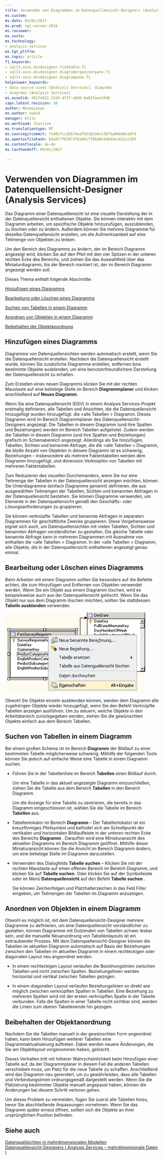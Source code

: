 ```yaml
---
title: Verwenden von Diagrammen im Datenquellensicht-Designers (Analysis Services) | Microsoft Docs
ms.custom: 
ms.date: 03/01/2017
ms.prod: sql-server-2016
ms.reviewer: 
ms.suite: 
ms.technology:
- analysis-services
ms.tgt_pltfrm: 
ms.topic: article
f1_keywords:
- sql13.asvs.dsvdesigner.findtable.f1
- sql13.asvs.dsvdesigner.diagramorganizerpane.f1
- sql13.asvs.dsvdesigner.diagrampane.f1
helpviewer_keywords:
- data source views [Analysis Services], diagrams
- diagrams [Analysis Services]
ms.assetid: 491fdd22-2326-4f27-a0dd-0a02faae3fd8
caps.latest.revision: 36
author: Minewiskan
ms.author: owend
manager: kfile
ms.workload: Inactive
ms.translationtype: MT
ms.sourcegitcommit: f3481fcc2bb74eaf93182e6cc58f5a06666e10f4
ms.openlocfilehash: b3e877f63972f6a891f788a65196d2ec621cc203
ms.contentlocale: de-de
ms.lasthandoff: 09/01/2017

---
```

# <a name="work-with-diagrams-in-data-source-view-designer-analysis-services"></a>Verwenden von Diagrammen im Datenquellensicht-Designer (Analysis Services)
  Das Diagramm einer Datenquellensicht ist eine visuelle Darstellung der in der Datenquellensicht enthaltenen Objekte. Sie können interaktiv mit dem Diagramm arbeiten, um spezifische Objekte hinzuzufügen, auszublenden, zu löschen oder zu ändern. Außerdem können Sie mehrere Diagramme für dieselbe Datenquellensicht erstellen, um die Aufmerksamkeit auf eine Teilmenge von Objekten zu lenken.  
  
 Um den Bereich des Diagramms zu ändern, der im Bereich Diagramm angezeigt wird, klicken Sie auf den Pfeil mit den vier Spitzen in der unteren rechten Ecke des Bereichs, und ziehen Sie das Auswahlfeld über das Miniaturdiagramm, bis der Bereich markiert ist, der im Bereich Diagramm angezeigt werden soll.  
  
 Dieses Thema enthält folgende Abschnitte:  
  
 [Hinzufügen eines Diagramms](#bkmk_add)  
  
 [Bearbeitung oder Löschen eines Diagramms](#bkmk_edit)  
  
 [Suchen von Tabellen in einem Diagramm](#bkmk_findtables)  
  
 [Anordnen von Objekten in einem Diagramm](#bkmk_arrangeobjects)  
  
 [Beibehalten der Objektanordnung](#bkmk_preserve)  
  
##  <a name="bkmk_add"></a> Hinzufügen eines Diagramms  
 Diagramme von Datenquellensichten werden automatisch erstellt, wenn Sie die Datenquellensicht erstellen. Nachdem die Datenquellensicht erstellt wurde, können Sie zusätzliche Diagramme erstellen, entfernen bzw. bestimmte Objekte ausblenden, um eine benutzerfreundlichere Darstellung der Datenquellensicht zu erhalten.  
  
 Zum Erstellen eines neuen Diagramms klicken Sie mit der rechten Maustaste auf eine beliebige Stelle im Bereich **Diagrammplaner** und klicken anschließend auf **Neues Diagramm**.  
  
 Wenn Sie eine Datenquellensicht (DSV) in einem Analysis Services-Projekt erstmalig definieren, alle Tabellen und Ansichten, die die Datenquellensicht hinzugefügt wurden hinzugefügt. die \<alle Tabellen > Diagramm. Dieses Diagramm wird im Bereich Diagrammplaner des Datenquellensicht-Designers angezeigt. Die Tabellen in diesem Diagramm (und ihre Spalten und Beziehungen) werden im Bereich Tabellen aufgelistet. Zudem werden die Tabellen in diesem Diagramm (und ihre Spalten und Beziehungen) grafisch im Schemabereich angezeigt. Allerdings als Sie hinzufügen, Tabellen, Sichten und benannte Abfrage, die die \<alle Tabellen > Diagramm, die bloße Anzahl von Objekten in diesem Diagramm ist es schwierig, Beziehungen – insbesondere als mehrere Faktentabellen werden dem Diagramm hinzugefügt, und dimension Verknüpfen von Tabellen mit mehreren Faktentabellen.  
  
 Zum Reduzieren des visuellen Durcheinanders, wenn Sie nur eine Teilmenge der Tabellen in der Datenquellensicht anzeigen möchten, können Sie Unterdiagramme (einfach Diagramme genannt) definieren, die aus ausgewählten Teilmengen der Tabellen, Sichten und benannten Abfragen in der Datenquellensicht bestehen. Sie können Diagramme verwenden, um Elemente in der Datenquellensicht gemäß den Geschäfts- oder Lösungsanforderungen zu gruppieren.  
  
 Sie können verknüpfte Tabellen und benannte Abfragen in separaten Diagrammen für geschäftliche Zwecke gruppieren. Diese Vorgehensweise eignet sich auch, um Datenquellensichten mit vielen Tabellen, Sichten und benannten Abfragen verständlicher zu gestalten. Die gleiche Tabelle oder benannte Abfrage kann in mehreren Diagrammen mit Ausnahme von enthalten die \<alle Tabellen > Diagramm. In der \<alle Tabellen > Diagramm, alle Objekte, die in der Datenquellensicht enthaltenen angezeigt genau einmal.  
  
##  <a name="bkmk_edit"></a> Bearbeitung oder Löschen eines Diagramms  
 Beim Arbeiten mit einem Diagramm sollten Sie besonders auf die Befehle achten, die zum Hinzufügen und Entfernen von Objekten verwendet werden. Wenn Sie ein Objekt aus einem Diagramm löschen, wird es beispielsweise auch aus der Datenquellensicht gelöscht. Wenn Sie das Objekt nur aus dem Diagramm löschen möchten, sollten Sie stattdessen **Tabelle ausblenden** verwenden.  
  
 ![Screenshot des Diagrammarbeitsbereichs, Kontextmenü](../../analysis-services/multidimensional-models/media/ssas-olapdsv-diagram.gif "Screenshot des Diagrammarbeitsbereichs, Kontextmenü")  
  
 Obwohl Sie Objekte einzeln ausblenden können, werden dem Diagramm alle zugehörigen Objekte wieder hinzugefügt, wenn Sie den Befehl Verknüpfte Tabellen anzeigen ausführen. Um zu steuern, welche Objekte in den Arbeitsbereich zurückgegeben werden, ziehen Sie die gewünschten Objekte einfach aus dem Bereich Tabellen.  
  
##  <a name="bkmk_findtables"></a> Suchen von Tabellen in einem Diagramm  
 Bei einem großen Schema ist im Bereich **Diagramm** der Bildlauf zu einer bestimmten Tabelle möglicherweise schwierig. Mithilfe der folgenden Tools können Sie jedoch auf einfache Weise eine Tabelle in einem Diagramm suchen.  
  
-   Führen Sie in der Tabellenliste im Bereich **Tabellen** einen Bildlauf durch.  
  
     Um eine Tabelle in das aktuell angezeigte Diagramm einzuschließen, ziehen Sie die Tabelle aus dem Bereich **Tabellen** in den Bereich Diagramm.  
  
     Um die Anzeige für eine Tabelle zu zentrieren, die bereits in das Diagramm eingeschlossen ist, wählen Sie die Tabelle im Bereich **Tabellen** aus.  
  
-   Tabellenlokator im Bereich **Diagramm** – Der Tabellenlokator ist ein kreuzförmiges Pfeilsymbol und befindet sich am Schnittpunkt der vertikalen und horizontalen Bildlaufleiste in der unteren rechten Ecke des Bereichs **Diagramm** . Daraufhin wird eine Miniaturansicht des aktuellen Diagramms im Bereich Diagramm geöffnet. Mithilfe dieser Miniaturansicht können Sie die Ansicht im Bereich Diagramm ändern, um eine beliebige Stelle im Diagramm darzustellen.  
  
-   Verwenden des Dialogfelds **Tabelle suchen** – Klicken Sie mit der rechten Maustaste auf einen offenen Bereich im Bereich Diagramm, und klicken Sie auf **Tabelle suchen**. Oder klicken Sie auf der Symbolleiste oder im Menü **Datenquellensicht** auf den Befehl **Tabelle suchen** .  
  
     Sie können Zeichenfolgen und Platzhalterzeichen in das Feld Filter eingeben, um Teilmengen der Tabellen im Diagramm anzuzeigen.  
  
##  <a name="bkmk_arrangeobjects"></a> Anordnen von Objekten in einem Diagramm  
 Obwohl es möglich ist, mit dem Datenquellensicht-Designer mehrere Diagramme zu definieren, um eine Datenquellensicht verständlicher zu gestalten, können Diagramme mit Dutzenden von Tabellen schwer lesbar sein, und die manuelle Neuanordnung von Tabellenlayouts ist ein zeitraubender Prozess. Mit dem Datenquellensicht-Designer können die Tabellen im aktuellen Diagramm automatisch auf Basis der Beziehungen zwischen den Tabellen im aktuellen Diagramm in einem rechteckigen oder diagonalen Layout neu angeordnet werden.  
  
-   In einem rechteckigen Layout verlaufen die Beziehungslinien zwischen Tabellen und nicht zwischen Spalten. Beziehungslinien werden horizontal und vertikal zwischen Tabellen gezogen.  
  
-   In einem diagonalen Layout verlaufen Beziehungslinien so direkt wie möglich zwischen verknüpften Spalten in Tabellen. Eine Beziehung zu mehreren Spalten wird mit der ersten verknüpften Spalte in der Tabelle verbunden. Falls die Spalten in einer Tabelle nicht sichtbar sind, werden die Linien zum oberen Tabellenende hin gezogen.  
  
##  <a name="bkmk_preserve"></a> Beibehalten der Objektanordnung  
 Nachdem Sie die Tabellen manuell in der gewünschten Form angeordnet haben, kann beim Hinzufügen weiterer Tabellen eine Diagrammaktualisierung auftreten. Dabei werden neuere Änderungen, die Sie am Objektlayout vorgenommen haben, gelöscht.  
  
 Dieses Verhalten tritt mit höherer Wahrscheinlichkeit beim Hinzufügen einer Tabelle auf, da der Diagrammplaner in diesem Fall die anderen Tabellen verschieben muss, um Platz für die neue Tabelle zu schaffen. Anschließend wird das Diagramm neu gerendert, um zu gewährleisten, dass alle Tabellen und Verbindungslinien ordnungsgemäß dargestellt werden. Wenn Sie die Platzierung bestimmter Objekte manuell angepasst haben, können die Änderungen bei diesem Schritt verloren gehen.  
  
 Um dieses Problem zu vermeiden, fügen Sie zuerst alle Tabellen hinzu, bevor Sie abschließende Anpassungen vornehmen. Wenn Sie das Diagramm später erneut öffnen, sollten sich die Objekte an ihrer ursprünglichen Position befinden.  
  
## <a name="see-also"></a>Siehe auch  
 [Datenquellsichten in mehrdimensionalen Modellen](../../analysis-services/multidimensional-models/data-source-views-in-multidimensional-models.md)   
 [Datenquellensicht-Designers &#40; Analysis Services – mehrdimensionale Daten &#41;](http://msdn.microsoft.com/library/6f40a074-761f-440b-a999-09b755bd86ce)  
  
  

